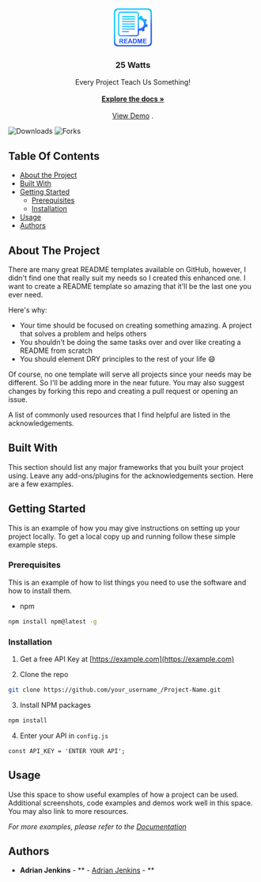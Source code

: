 <br/>
<p align="center">
  <a href="https://github.com/jenkins96/25Watts-Project">
    <img src="src/img/logo.png" alt="Logo" width="80" height="80">
  </a>

  <h3 align="center">25 Watts</h3>

  <p align="center">
    Every Project Teach Us Something!
    <br/>
    <br/>
    <a href="https://github.com/jenkins96/25Watts-Project"><strong>Explore the docs »</strong></a>
    <br/>
    <br/>
    <a href="https://github.com/jenkins96/25Watts-Project">View Demo</a>
    .
  </p>
</p>

![Downloads](https://img.shields.io/github/downloads/jenkins96/25Watts-Project/total) ![Forks](https://img.shields.io/github/forks/jenkins96/25Watts-Project?style=social) 

## Table Of Contents

* [About the Project](#about-the-project)
* [Built With](#built-with)
* [Getting Started](#getting-started)
  * [Prerequisites](#prerequisites)
  * [Installation](#installation)
* [Usage](#usage)
* [Authors](#authors)


## About The Project


There are many great README templates available on GitHub, however, I didn't find one that really suit my needs so I created this enhanced one. I want to create a README template so amazing that it'll be the last one you ever need.

Here's why:

* Your time should be focused on creating something amazing. A project that solves a problem and helps others
* You shouldn't be doing the same tasks over and over like creating a README from scratch
* You should element DRY principles to the rest of your life :smile:

Of course, no one template will serve all projects since your needs may be different. So I'll be adding more in the near future. You may also suggest changes by forking this repo and creating a pull request or opening an issue.

A list of commonly used resources that I find helpful are listed in the acknowledgements.

## Built With

This section should list any major frameworks that you built your project using. Leave any add-ons/plugins for the acknowledgements section. Here are a few examples.

## Getting Started

This is an example of how you may give instructions on setting up your project locally.
To get a local copy up and running follow these simple example steps.

### Prerequisites

This is an example of how to list things you need to use the software and how to install them.

* npm

```sh
npm install npm@latest -g
```

### Installation

1. Get a free API Key at [https://example.com](https://example.com)

2. Clone the repo

```sh
git clone https://github.com/your_username_/Project-Name.git
```

3. Install NPM packages

```sh
npm install
```

4. Enter your API in `config.js`

```JS
const API_KEY = 'ENTER YOUR API';
```

## Usage

Use this space to show useful examples of how a project can be used. Additional screenshots, code examples and demos work well in this space. You may also link to more resources.

_For more examples, please refer to the [Documentation](https://example.com)_



## Authors

* **Adrian Jenkins** - ** - [Adrian Jenkins](https://github.com/jenkins96/) - **


